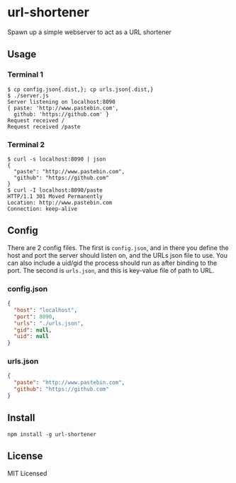 url-shortener
=============

Spawn up a simple webserver to act as a URL shortener

Usage
-----

### Terminal 1
    $ cp config.json{.dist,}; cp urls.json{.dist,}
    $ ./server.js
    Server listening on localhost:8090
    { paste: 'http://www.pastebin.com',
      github: 'https://github.com' }
    Request received /
    Request received /paste

### Terminal 2
    $ curl -s localhost:8090 | json
    {
      "paste": "http://www.pastebin.com",
      "github": "https://github.com"
    }
    $ curl -I localhost:8090/paste
    HTTP/1.1 301 Moved Permanently
    Location: http://www.pastebin.com
    Connection: keep-alive

Config
------

There are 2 config files.  The first is `config.json`, and in there you define the host
and port the server should listen on, and the URLs json file to use.  You can also include
a uid/gid the process should run as after binding to the port. The second is `urls.json`, and
this is key-value file of path to URL.

### config.json
``` json
{
  "host": "localhost",
  "port": 8090,
  "urls": "./urls.json",
  "gid": null,
  "uid": null
}
```

### urls.json
``` json
{
  "paste": "http://www.pastebin.com",
  "github": "https://github.com"
}
```

Install
-------

    npm install -g url-shortener

License
-------

MIT Licensed
